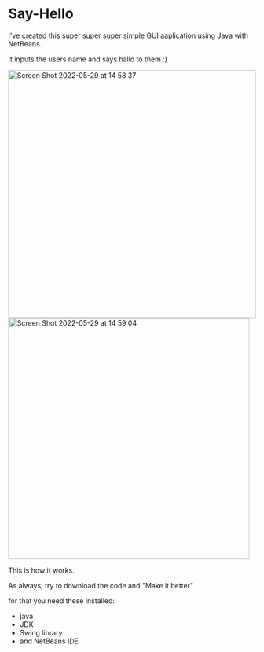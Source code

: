 # Say-Hello 

I've created this super super super simple GUI aaplication using Java with NetBeans.

It inputs the users name and says hallo to them :)

<img width="504" alt="Screen Shot 2022-05-29 at 14 58 37" src="https://user-images.githubusercontent.com/89036094/170863474-f0e00972-a8cf-47ab-8564-35cd5216472f.png">

<img width="491" alt="Screen Shot 2022-05-29 at 14 59 04" src="https://user-images.githubusercontent.com/89036094/170863491-f38d8969-74de-4b76-8b2a-25d843092dce.png">

This is how it works.


As always, try to download the code and "Make it better"

for that you need these installed:

- java 
- JDK 
- Swing library 
- and NetBeans IDE

